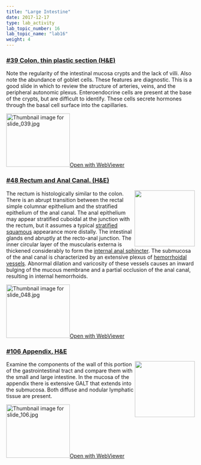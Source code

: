 ```yaml
---
title: "Large Intestine"
date: 2017-12-17
type: lab_activity
lab_topic_number: 16
lab_topic_name: "lab16"
weight: 4
---
```

<div class="entrybody">
						<h3><u>#39 Colon, thin plastic section (H&amp;E)</u></h3>

<p>Note the regularity of the intestinal mucosa crypts and the lack of villi. Also note the abundance of goblet cells. These features are diagnostic. This is a good slide in which to review the structure of arteries, veins, and the peripheral autonomic plexus.  Enteroendocrine cells are present at the base of the crypts, but are difficult to identify. These cells secrete hormones through the basal cell surface into the capillaries.</p>

<div class="thumbnail"> <a href="http://virtualslides.cumc.columbia.edu/39.svs/view.apml?" target="_blank"><img alt="Thumbnail image for slide_039.jpg" src="/assets/images/slide_039-thumb-170x143-1479.jpg" width="170" height="143" class="mt-image-left"></a><a href="http://virtualslides.cumc.columbia.edu/39.svs/view.apml?" target="_blank">Open with WebViewer</a></div>

<h3><u>#48 Rectum and Anal Canal. (H&amp;E)</u></h3>

<p><img src="/assets/images/48%20rectum%20and%20anal%20canal.jpg" style="width:161px; height:150px; float:right;">The rectum is histologically similar to the colon. There is an abrupt transition between the rectal simple columnar epithelium and the stratified epithelium of the anal canal.  The anal epithelium may appear stratified cuboidal at the junction with the rectum, but it assumes a typical <u>stratified squamous</u> appearance more distally.  The intestinal glands end abruptly at the recto-anal junction.  The inner circular layer of the muscularis externa is thickened considerably to form the <u>internal anal sphincter</u>.  The submucosa of the anal canal is characterized by an extensive plexus of <u>hemorrhoidal vessels</u>.  Abnormal dilation and varicosity of these vessels causes an inward bulging of the mucous membrane and a partial occlusion of the anal canal, resulting in internal hemorrhoids.</p>

<div class="thumbnail"> <a href="http://virtualslides.cumc.columbia.edu/48.svs/view.apml?" target="_blank"><img alt="Thumbnail image for slide_048.jpg" src="/assets/images/slide_048-thumb-170x143-1497.jpg" width="170" height="143" class="mt-image-left"></a><a href="http://virtualslides.cumc.columbia.edu/48.svs/view.apml?" target="_blank">Open with WebViewer</a></div>

<h3><u>#106 Appendix, <span class="caps">H&amp;E</span></u></h3>

<p><img src="/assets/images/106%20appendix.jpg" style="width:160px; height:150px; float:right;">Examine the components of the wall of this portion of the gastrointestinal tract and compare them with the small and large intestine. In the mucosa of the appendix there is extensive <span class="caps">GALT </span>that extends into the submucosa. Both diffuse and nodular lymphatic tissue are present.</p>

<div class="thumbnail"> <a href="http://virtualslides.cumc.columbia.edu/106.svs/view.apml?" target="_blank"><img alt="Thumbnail image for slide_106.jpg" src="/assets/images/slide_106-thumb-170x143-1638.jpg" width="170" height="143" class="mt-image-left"></a><a href="http://virtualslides.cumc.columbia.edu/106.svs/view.apml?" target="_blank">Open with WebViewer</a></div>
						
						
</div>
